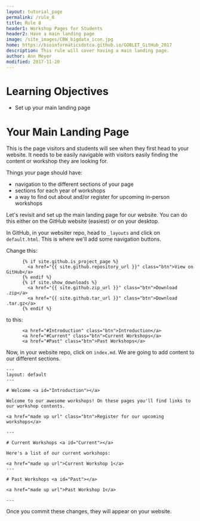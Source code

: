 ```yaml
---
layout: tutorial_page
permalink: /rule_8
title: Rule 8
header1: Workshop Pages for Students
header2: Have a main landing page
image: /site_images/CBW_bigdata_icon.jpg
home: https://bioinformaticsdotca.github.io/GOBLET_GitHub_2017
description: This rule will cover having a main landing page.
author: Ann Meyer
modified: 2017-11-20
---
```


# Learning Objectives  

* Set up your main landing page

# Your Main Landing Page

This is the page visitors and students will see when they first head to your website. It needs to be easily navigable with visitors easily finding the content or workshop they are looking for.

Things your page should have:

* navigation to the different sections of your page  
* sections for each year of workshops  
* a way to find out about and/or register for upcoming in-person workshops

Let's revisit and set up the main landing page for our website.  You can do this either on the GitHub website (easiest) or on your desktop.

In GitHub, in your websiter repo, head to `_layouts` and click on `default.html`.  This is where we'll add some navigation buttons.

Change this:

```
      {% if site.github.is_project_page %}
        <a href="{{ site.github.repository_url }}" class="btn">View on GitHub</a>
      {% endif %}
      {% if site.show_downloads %}
        <a href="{{ site.github.zip_url }}" class="btn">Download .zip</a>
        <a href="{{ site.github.tar_url }}" class="btn">Download .tar.gz</a>
      {% endif %}
```

to this:

```
      <a href="#Introduction" class="btn">Introduction</a>
      <a href="#Current" class="btn">Current Workshops</a>
      <a href="#Past" class="btn">Past Workshops</a>
```

Now, in your website repo, click on `index.md`.  We are going to add content to our different sections.

```
---
layout: default
---

# Welcome <a id="Introduction"></a>

Welcome to our awesome workshops! On these pages you'll find links to our workshop contents.  

<a href="made up url" class="btn">Register for our upcoming workshops</a>

---

# Current Workshops <a id="Current"></a>

Here's a list of our current workshops:

<a href="made up url">Current Workshop 1</a>
---

# Past Workshops <a id="Past"></a>

<a href="made up url">Past Workshop 1</a>

---
```

Once you commit these changes, they will appear on your website.
